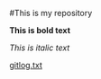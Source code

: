 #This is my repository

**This is bold text**

*This is italic text*

[gitlog.txt](https://github.com/kirkeruusalu/ot-practice/blob/master/calculators/week1/gitlog.txt)
